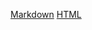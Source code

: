 [Markdown](https://rvtuktakieff.github.io/rsschool-cv/cv)
[HTML](https://rvtuktakieff.github.io/rsschool-cv)